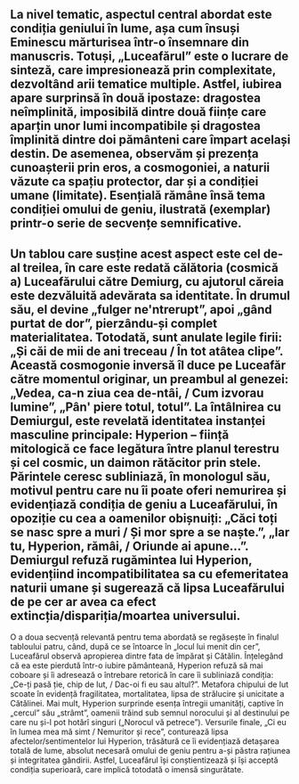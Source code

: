 La nivel tematic, aspectul central abordat este condiția geniului în lume, așa cum însuși Eminescu mărturisea într-o însemnare din manuscris. Totuși, „Luceafărul” este o lucrare de sinteză, care impresionează prin complexitate, dezvoltând arii tematice multiple. Astfel, iubirea apare surprinsă în două ipostaze: dragostea neîmplinită, imposibilă dintre două ființe care aparțin unor lumi incompatibile și dragostea împlinită dintre doi pământeni care împart același destin. De asemenea, observăm și prezența cunoașterii prin eros, a cosmogoniei, a naturii văzute ca spațiu protector, dar și a condiției umane (limitate). Esențială rămâne însă tema condiției omului de geniu, ilustrată (exemplar) printr-o serie de secvențe semnificative.
---
Un tablou care susține acest aspect este cel de-al treilea, în care este redată călătoria (cosmică a) Luceafărului către Demiurg, cu ajutorul căreia este dezvăluită adevărata sa identitate. În drumul său, el devine „fulger ne'ntrerupt”, apoi „gând purtat de dor”, pierzându-și complet materialitatea. Totodată, sunt anulate legile firii: „Și căi de mii de ani treceau / În tot atâtea clipe”. Această cosmogonie inversă îl duce pe Luceafăr către momentul originar, un preambul al genezei: „Vedea, ca-n ziua cea de-ntâi, / Cum izvorau lumine”, „Pân' piere totul, totul”. La întâlnirea cu Demiurgul, este revelată identitatea instanței masculine principale: Hyperion – ființă mitologică ce face legătura între planul terestru și cel cosmic, un daimon rătăcitor prin stele. Părintele ceresc subliniază, în monologul său, motivul pentru care nu îi poate oferi nemurirea și evidențiază condiția de geniu a Luceafărului, în opoziție cu cea a oamenilor obișnuiți: „Căci toți se nasc spre a muri / Și mor spre a se naște.”, „Iar tu, Hyperion, rămâi, / Oriunde ai apune...”. Demiurgul refuză rugămintea lui Hyperion, evidențiind incompatibilitatea sa cu efemeritatea naturii umane și sugerează că lipsa Luceafărului de pe cer ar avea ca efect extincția/dispariția/moartea universului.
---
O a doua secvență relevantă pentru tema abordată se regăsește în finalul tabloului patru, când, după ce se întoarce în „locul lui menit din cer”, Luceafărul observă apropierea dintre fata de împărat și Cătălin. Înțelegând că ea este pierdută într-o iubire pământeană, Hyperion refuză să mai coboare și îi adresează o întrebare retorică în care îi subliniază condiția: „Ce-ți pasă ție, chip de lut, / Dac-oi fi eu sau altul?”. Metafora chipului de lut scoate în evidență fragilitatea, mortalitatea, lipsa de strălucire și unicitate a Cătălinei. Mai mult, Hyperion surprinde esența întregii umanități, captive în „cercul” său „strâmt”, oamenii trăind sub semnul norocului și al destinului pe care nu și-l pot hotărî singuri („Norocul vă petrece”). Versurile finale, „Ci eu în lumea mea mă simt / Nemuritor și rece”, conturează lipsa afectelor/sentimentelor lui Hyperion, trăsătură ce îi evidențiază detașarea totală de lume, absolut necesară omului de geniu pentru a-și păstra rațiunea și integritatea gândirii. Astfel, Luceafărul își conștientizează și își acceptă condiția superioară, care implică totodată o imensă singurătate.
